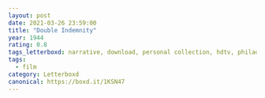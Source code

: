 ```yaml
---
layout: post 
date: 2021-03-26 23:59:00
title: "Double Indemnity"
year: 1944
rating: 0.8
tags_letterboxd: narrative, download, personal collection, hdtv, philadelphia, leah
tags:
  - film
category: Letterboxd
canonical: https://boxd.it/1KSN47
---
```

